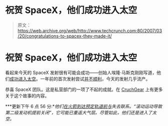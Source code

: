 # 祝贺 SpaceX，他们成功进入太空

> 原文：<https://web.archive.org/web/http://www.techcrunch.com:80/2007/03/20/congratulations-to-spacex-they-made-it/>

# 祝贺 SpaceX，他们成功进入太空

看起来今天的 SpaceX 发射很有可能会成功——创始人埃隆·马斯克刚刚写道，他们[成功进入太空](https://web.archive.org/web/20201027162336/http://kwajrockets.blogspot.com/)。一年前的首次发射尝试[并不顺利](https://web.archive.org/web/20201027162336/http://en.wikipedia.org/wiki/Spacex)，今天的发射几乎流产。

恭喜 SpaceX 团队。这是私营部门的一项了不起的成就。在 [CruchGear](https://web.archive.org/web/20201027162336/http://crunchgear.com/2007/03/20/spacex-successfully-launches-falcon-1-rocket/) 上有更多关于这个故事的内容。

***更新下午 6 点 56 分:**他们[在火箭到达预定轨道前与](https://web.archive.org/web/20201027162336/http://www.spaceflightnow.com/falcon/f2/status.html)失去联系。“滚动运动导致第二级发动机提前关闭”，它可能已重返大气层。尽管如此，他们还是进入了太空。*